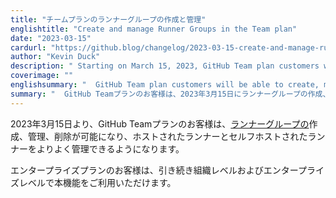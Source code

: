 ```yaml
---
title: "チームプランのランナーグループの作成と管理"
englishtitle: "Create and manage Runner Groups in the Team plan"
date: "2023-03-15"
cardurl: "https://github.blog/changelog/2023-03-15-create-and-manage-runner-groups-in-the-team-plan"
author: "Kevin Duck"
description: " Starting on March 15, 2023, GitHub Team plan customers will be able to create, manage and delete runner groups to better manage their hosted and self hosted runners.  Enterprise customers will continue to have access to this feature at the Organisation and Enterprise level.  "
coverimage: ""
englishsummary: "  GitHub Team plan customers will be able to create, manage, and delete runner groups on March 15, 2023, with Enterprise customers having access to this feature at the Organisation and Enterprise level."
summary: "  GitHub Teamプランのお客様は、2023年3月15日にランナーグループの作成、管理、削除が可能になり、Enterpriseのお客様は、組織レベル、エンタープライズレベルで本機能にアクセスできるようになります。"
---
```


<p>2023年3月15日より、GitHub Teamプランのお客様は、<a href="https://docs.github.com/en/actions/using-github-hosted-runners/controlling-access-to-larger-runners#about-runner-groups">ランナーグループの</a>作成、管理、削除が可能になり、ホストされたランナーとセルフホストされたランナーをよりよく管理できるようになります。</p>
<p>エンタープライズプランのお客様は、引き続き組織レベルおよびエンタープライズレベルで本機能をご利用いただけます。</p>


